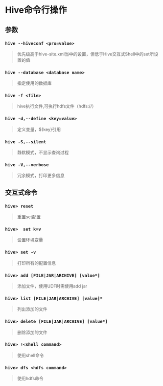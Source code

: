 # Hive命令行操作

## 参数

### `hive --hiveconf <pro=value>`
>优先级高于hive-site.xml当中的设置，但低于Hive交互式Shell中的set所设置的值

### `hive --database <database name>`
>指定使用的数据库

### `hive -f <file>`
> hive执行文件,可执行hdfs文件（hdfs://）

### `hive -d,--define <key=value>`
> 定义变量，${key}引用

### `hive -S,--silent`
>静默模式，不显示查询过程

### `hive -V,--verbose`
>冗余模式，打印更多信息

## 交互式命令

### `hive> reset`
> 重置set配置

### `hive>  set k=v`
> 设置环境变量

### `hive> set -v`
> 打印所有的配置信息

### `hive> add [FILE|JAR|ARCHIVE] [value*]`
> 添加文件，使用UDF时需使用add jar

### `hive> list [FILE|JAR|ARCHIVE] [value]*`
> 列出添加的文件

### `hive> delete [FILE|JAR|ARCHIVE] [value*]`
> 删除添加的文件

### `hive> !<shell command>`
> 使用shell命令

### `hive> dfs <hdfs command>`
> 使用hdfs命令